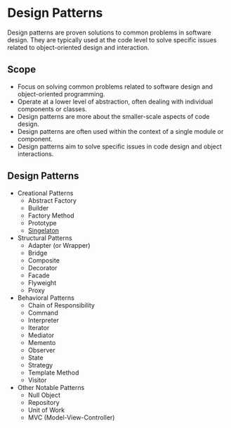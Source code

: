 # Design Patterns
Design patterns are proven solutions to common problems in software design. They are typically used at the code level to solve specific issues related to object-oriented design and interaction.

## Scope
- Focus on solving common problems related to software design and object-oriented programming.
- Operate at a lower level of abstraction, often dealing with individual components or classes.
- Design patterns are more about the smaller-scale aspects of code design.
- Design patterns are often used within the context of a single module or component.
- Design patterns aim to solve specific issues in code design and object interactions.

## Design Patterns
- Creational Patterns
    - Abstract Factory
    - Builder
    - Factory Method
    - Prototype
    - [Singelaton](./CreationalPatterns/Singleton/README.md)
- Structural Patterns
    - Adapter (or Wrapper)
    - Bridge
    - Composite
    - Decorator
    - Facade
    - Flyweight
    - Proxy
- Behavioral Patterns
    - Chain of Responsibility
    - Command
    - Interpreter
    - Iterator
    - Mediator
    - Memento
    - Observer
    - State
    - Strategy
    - Template Method
    - Visitor
- Other Notable Patterns
    - Null Object
    - Repository
    - Unit of Work
    - MVC (Model-View-Controller)